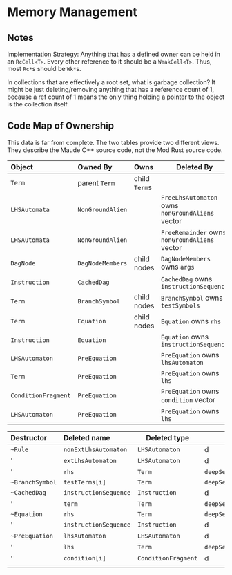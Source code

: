 # Memory Management

## Notes

Implementation Strategy: Anything that has a defined owner can be held in an `RcCell<T>`. Every other reference to it should be a 
`WeakCell<T>`. Thus, most `Rc*`s should be `Wk*`s.

In collections that are effectively a root set, what is garbage collection? It might be just deleting/removing anything
that has a reference count of 1, because a ref count of 1 means the only thing holding a pointer to the object is the
collection itself.

## Code Map of Ownership

This data is far from complete. The two tables provide two different views. They describe the Maude C++ source code, not the Mod Rust source code.

| Object              | Owned By         | Owns          | Deleted By                                       |
|:--------------------|:-----------------|:--------------|--------------------------------------------------|
| `Term`              | parent `Term`    | child `Term`s |                                                  |
| `LHSAutomata`       | `NonGroundAlien` |               | `FreeLhsAutomaton` owns `nonGroundAliens` vector |
| `LHSAutomata`       | `NonGroundAlien` |               | `FreeRemainder` owns `nonGroundAliens` vector    |  
| `DagNode`           | `DagNodeMembers` | child nodes   | `DagNodeMembers` owns `args`                     |
| `Instruction`       | `CachedDag`      |               | `CachedDag` owns `instructionSequence`           |
| `Term`              | `BranchSymbol`   | child nodes   | `BranchSymbol` owns `testSymbols`                |
| `Term`              | `Equation`       | child nodes   | `Equation` owns `rhs`                            |
| `Instruction`       | `Equation`       |               | `Equation` owns `instructionSequence`            |
| `LHSAutomaton`      | `PreEquation`    |               | `PreEquation` owns `lhsAutomaton`                |
| `Term`              | `PreEquation`    |               | `PreEquation` owns `lhs`                         |
| `ConditionFragment` | `PreEquation`    |               | `PreEquation` owns `condition` vector            |
| `LHSAutomaton`      | `PreEquation`    |               | `PreEquation` owns `lhs`                         |





| Destructor      | Deleted name          | Deleted type        | by                   |
| :-------------- | :-------------------- | ------------------- | -------------------- |
| `~Rule`         | `nonExtLhsAutomaton`  | `LHSAutomaton`      | d                    |
| '               | `extLhsAutomaton`     | `LHSAutomaton`      | d                    |
| '               | `rhs`                 | `Term`              | `deepSelfDestruct()` |
| `~BranchSymbol` | `testTerms[i]`        | `Term`              | `deepSelfDestruct()` |
| `~CachedDag`    | `instructionSequence` | `Instruction`       | d                    |
| '               | `term`                | `Term`              | `deepSelfDestruct()` |
| `~Equation`     | `rhs`                 | `Term`              | `deepSelfDestruct()` |
| '               | `instructionSequence` | `Instruction`       | d                    |
| `~PreEquation`  | `lhsAutomaton`        | `LHSAutomaton`      | d                    |
| '               | `lhs`                 | `Term`              | `deepSelfDestruct()` |
| '               | `condition[i]`        | `ConditionFragment` | d                    |
|                 |                       |                     |                      |
